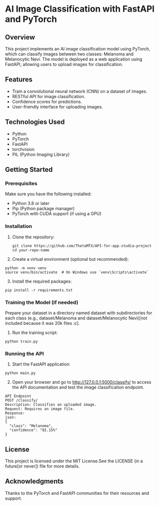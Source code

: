 # AI Image Classification with FastAPI and PyTorch

## Overview
This project implements an AI image classification model using PyTorch, which can classify images between two classes: Melanoma and Melanocytic Nevi. The model is deployed as a web application using FastAPI, allowing users to upload images for classification.

## Features
- Train a convolutional neural network (CNN) on a dataset of images.
- RESTful API for image classification.
- Confidence scores for predictions.
- User-friendly interface for uploading images.

## Technologies Used
- Python
- PyTorch
- FastAPI
- torchvision
- PIL (Python Imaging Library)

## Getting Started

### Prerequisites
Make sure you have the following installed:
- Python 3.8 or later
- Pip (Python package manager)
- PyTorch with CUDA support (if using a GPU)

### Installation
1. Clone the repository:
   ```
   git clone https://github.com/ThetaMTX/API-for-app-studia-project
   cd your-repo-name
   ```
2. Create a virtual environment (optional but recommended):
```
python -m venv venv
source venv/bin/activate  # On Windows use `venv\Scripts\activate`
```
3. Install the required packages:
```
pip install -r requirements.txt
```
### Training the Model (if needed)
Prepare your dataset in a directory named dataset with subdirectories for each class (e.g., dataset/Melanoma and dataset/Melanocytic Nevi)[not included because it was 20k files :c].

1. Run the training script:
```
python train.py
```
### Running the API
1. Start the FastAPI application:
```
python main.py
```
2. Open your browser and go to http://127.0.0.1:5000/classify/ to access the API documentation and test the image classification endpoint.
```
API Endpoint
POST /classify/
Description: Classifies an uploaded image.
Request: Requires an image file.
Response:
json:
{
  "class": "Melanoma",
  "confidence": "92.15%"
}
```
## License
This project is licensed under the MIT License.See the LICENSE (in a future[or never]) file for more details.

## Acknowledgments
Thanks to the PyTorch and FastAPI communities for their resources and support.
